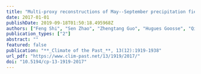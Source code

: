 ```yaml
---
title: "Multi-proxy reconstructions of May--September precipitation field in China over the past 500 years"
date: 2017-01-01
publishDate: 2019-09-18T01:50:18.495968Z
authors: ["Feng Shi", "Sen Zhao", "Zhengtang Guo", "Hugues Goosse", "Qiuzhen Yin"]
publication_types: ["2"]
abstract: ""
featured: false
publication: "**_Climate of the Past_**, 13(12):1919-1938"
url_pdf: "https://www.clim-past.net/13/1919/2017/"
doi: "10.5194/cp-13-1919-2017"
---
```


